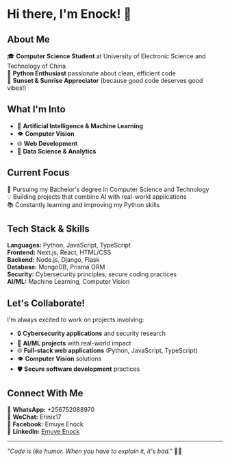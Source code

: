 # Hi there, I'm Enock! 👋

## About Me
🎓 **Computer Science Student** at University of Electronic Science and Technology of China  
🐍 **Python Enthusiast** passionate about clean, efficient code  
🌅 **Sunset & Sunrise Appreciator** (because good code deserves good vibes!)

## What I'm Into
- 🤖 **Artificial Intelligence & Machine Learning**
- 👁️ **Computer Vision**
- 🌐 **Web Development**
- 🔬 **Data Science & Analytics**

## Current Focus
🌱 Pursuing my Bachelor's degree in Computer Science and Technology  
💡 Building projects that combine AI with real-world applications  
📚 Constantly learning and improving my Python skills

## Tech Stack & Skills
**Languages:** Python, JavaScript, TypeScript  
**Frontend:** Next.js, React, HTML/CSS  
**Backend:** Node.js, Django, Flask  
**Database:** MongoDB, Prisma ORM  
**Security:** Cybersecurity principles, secure coding practices  
**AI/ML:** Machine Learning, Computer Vision

## Let's Collaborate!
I'm always excited to work on projects involving:
- 🔒 **Cybersecurity applications** and security research
- 🤖 **AI/ML projects** with real-world impact
- 🌐 **Full-stack web applications** (Python, JavaScript, TypeScript)
- 👁️ **Computer Vision** solutions
- 🛡️ **Secure software development** practices

## Connect With Me
📱 **WhatsApp:** +256752088970  
💬 **WeChat:** Erinix17  
📘 **Facebook:** Emuye Enock  
💼 **LinkedIn:** [Emuye Enock](https://linkedin.com/in/emuye-enock)

---
*"Code is like humor. When you have to explain it, it's bad."* 🐍✨
